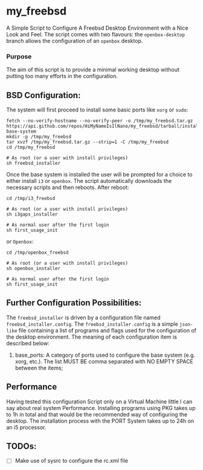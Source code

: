 # my_freebsd 
A Simple Script to Configure A Freebsd Desktop Environment with a Nice Look and Feel. The script comes with two flavours: the `openbox-desktop` branch allows the configuration  of an `openbox` desktop.

### Purpose
The aim of this script is to provide a minimal working desktop without putting too many efforts in the configuration.

## BSD Configuration:
The system will first proceed to install some basic ports like `xorg` or `sudo`: 

```
fetch --no-verify-hostname --no-verify-peer -o /tmp/my_freebsd.tar.gz https://api.github.com/repos/HiMyNameIsIlNano/my_freebsd/tarball/install-base-system
mkdir -p /tmp/my_freebsd
tar xvzf /tmp/my_freebsd.tar.gz --strip=1 -C /tmp/my_freebsd
cd /tmp/my_freebsd

# As root (or a user with install privileges)
sh freebsd_installer
```

Once the base system is installed the user will be prompted for a choice to either install `i3` or `openbox`. The script automatically downloads the necessary scripts and then reboots. After reboot:

```
cd /tmp/i3_freebsd

# As root (or a user with install privileges)
sh i3gaps_installer

# As normal user after the first login
sh first_usage_init
```

or `Openbox`:

```
cd /tmp/openbox_freebsd

# As root (or a user with install privileges)
sh openbox_installer

# As normal user after the first login
sh first_usage_init
```

## Further Configuration Possibilities:
The `freebsd_installer` is driven by a configuration file named `freebsd_installer.config`. The `freebsd_installer.config` is a simple `json-like` file containing a list of programs and flags used for the configuration of the desktop environment. The meaning of each configuration item is described below:

1. base_ports: A category of ports used to configure the base system (e.g. xorg, etc.). The list MUST BE comma separated with NO EMPTY SPACE between the items;

## Performance
Having tested this configuration Script only on a Virtual Machine little I can say about real system Performance. Installing programs using PKG takes up to 1h in total and that would be the recommended way of configuring the desktop. The installation process with the PORT System takes up to 24h on an i5 processor.

## TODOs:
- [ ] Make use of sysrc to configure the rc.xml file
